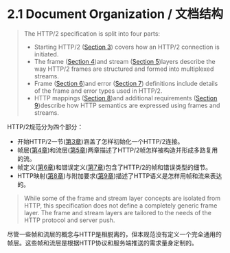 # 2.1 Document Organization / 文档结构
> The HTTP/2 specification is split into four parts:
> 
> * Starting HTTP/2 ([Section 3](https://httpwg.github.io/specs/rfc7540.html#starting)) covers how an HTTP/2 connection is initiated.
> * The frame ([Section 4](https://httpwg.github.io/specs/rfc7540.html#FramingLayer))and stream ([Section 5](https://httpwg.github.io/specs/rfc7540.html#StreamsLayer))layers describe the way HTTP/2 frames are structured and formed into multiplexed streams.
> * Frame ([Section 6](https://httpwg.github.io/specs/rfc7540.html#FrameTypes))and error ([Section 7](https://httpwg.github.io/specs/rfc7540.html#ErrorCodes)) definitions include details of the frame and error types used in HTTP/2.
> * HTTP mappings ([Section 8](https://httpwg.github.io/specs/rfc7540.html#HTTPLayer))and additional requirements ([Section 9](https://httpwg.github.io/specs/rfc7540.html#HttpExtra))describe how HTTP semantics are expressed using frames and streams.

HTTP/2规范分为四个部分：

* 开始HTTP/2一节([第3章](https://httpwg.github.io/specs/rfc7540.html#starting))涵盖了怎样初始化一个HTTP/2连接。
* 帧层([第4章](https://httpwg.github.io/specs/rfc7540.html#FramingLayer))和流层([第5章](https://httpwg.github.io/specs/rfc7540.html#StreamsLayer))两章描述了HTTP/2帧怎样被构造并形成多路复用的流。
* 帧定义([第6章](https://httpwg.github.io/specs/rfc7540.html#FrameTypes))和错误定义([第7章](https://httpwg.github.io/specs/rfc7540.html#ErrorCodes))包含了HTTP/2的帧和错误类型的细节。
* HTTP映射([第8章](https://httpwg.github.io/specs/rfc7540.html#HTTPLayer))与附加要求([第9章](https://httpwg.github.io/specs/rfc7540.html#HttpExtra))描述了HTTP语义是怎样用帧和流来表达的。

> While some of the frame and stream layer concepts are isolated from HTTP, this specification does not define a completely generic frame layer. The frame and stream layers are tailored to the needs of the HTTP protocol and server push.

尽管一些帧和流层的概念与HTTP是相脱离的，但本规范没有定义一个完全通用的帧层。这些帧和流层是根据HTTP协议和服务端推送的需求量身定制的。